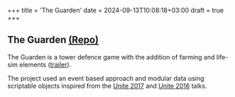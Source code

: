 +++
title = 'The Guarden'
date = 2024-09-13T10:08:18+03:00
draft = true
+++

## The Guarden [(Repo)](https://github.com/SpeedyE1780/TheGuarden)

The Guarden is a tower defence game with the addition of farming and life-sim elements ([trailer](https://youtu.be/N34Xm_W78WA?si=On6DiZABzu72Ts9E)).

The project used an event based approach and modular data using scriptable objects inspired from the [Unite 2017](https://youtu.be/raQ3iHhE_Kk?si=lUgMKNJBqtC3jOXA) and [Unite 2016](https://youtu.be/6vmRwLYWNRo?si=dsWtos6RE9MD6Gk0) talks.
